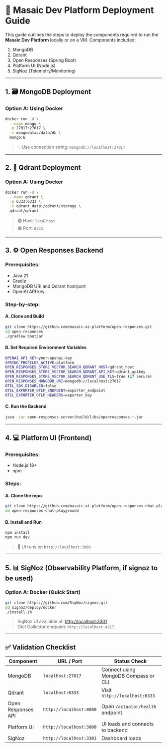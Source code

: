 
# 🚀 Masaic Dev Platform Deployment Guide

This guide outlines the steps to deploy the components required to run the **Masaic Dev Platform** locally or on a VM. Components included:

1. MongoDB
2. Qdrant
3. Open Responses (Spring Boot)
4. Platform UI (Node.js)
5. SigNoz (Telemetry/Monitoring)

---

## 1. 🗃️ MongoDB Deployment

### Option A: Using Docker
```bash
docker run -d \
  --name mongo \
  -p 27017:27017 \
  -v mongodata:/data/db \
  mongo:6
```

> 💡 Use connection string: `mongodb://localhost:27017`

---

## 2. 🧠 Qdrant Deployment

### Option A: Using Docker
```bash
docker run -d \
  --name qdrant \
  -p 6333:6333 \
  -v qdrant_data:/qdrant/storage \
  qdrant/qdrant
```

> 🟢 Host: `localhost`  
> 🟢 Port: `6333`

---

## 3. ⚙️ Open Responses Backend

### Prerequisites:
- Java 21
- Gradle
- MongoDB URI and Qdrant host/port
- OpenAI API key

### Step-by-step:

#### A. Clone and Build
```bash
git clone https://github.com/masaic-ai-platform/open-responses.git
cd open-responses
./gradlew bootJar
```

#### B. Set Required Environment Variables
```bash
OPENAI_API_KEY=your-openai-key
SPRING_PROFILES_ACTIVE=platform
OPEN_RESPONSES_STORE_VECTOR_SEARCH_QDRANT_HOST=qdrant_host
OPEN_RESPONSES_STORE_VECTOR_SEARCH_QDRANT_API_KEY=qdrant_apikey
OPEN_RESPONSES_STORE_VECTOR_SEARCH_QDRANT_USE_TLS=true (if secure)
OPEN_RESPONSES_MONGODB_URI=mongodb://localhost:27017
OTEL_SDK_DISABLED=false
OTEL_EXPORTER_OTLP_ENDPOINT=exporter_endpoint
OTEL_EXPORTER_OTLP_HEADERS=exporter_key
````

#### C. Run the Backend
```bash
java -jar open-responses-server/build/libs/openresponses-*.jar
```

---

## 4. 💻 Platform UI (Frontend)

### Prerequisites:
- Node.js 18+
- npm

### Steps:

#### A. Clone the repo
```bash
git clone https://github.com/masaic-ai-platform/open-responses-chat-playground.git
cd open-responses-chat-playground
```

#### B. Install and Run
```bash
npm install
npm run dev
```

> 📍 UI runs on `http://localhost:3000`

---

## 5. 📊 SigNoz (Observability Platform, if signoz to be used) 

### Option A: Docker (Quick Start)

```bash
git clone https://github.com/SigNoz/signoz.git
cd signoz/deploy/docker
./install.sh
```

> SigNoz UI available at: [http://localhost:3301](http://localhost:3301)  
> Otel Collector endpoint: `http://localhost:4317`

---

## ✅ Validation Checklist

| Component            | URL / Port                  | Status Check                              |
|---------------------|-----------------------------|-------------------------------------------|
| MongoDB             | `localhost:27017`           | Connect using MongoDB Compass or CLI      |
| Qdrant              | `localhost:6333`            | Visit `http://localhost:6333`             |
| Open Responses API  | `http://localhost:8080`     | Open `/actuator/health` endpoint          |
| Platform UI         | `http://localhost:3000`     | UI loads and connects to backend          |
| SigNoz              | `http://localhost:3301`     | Dashboard loads                           |
